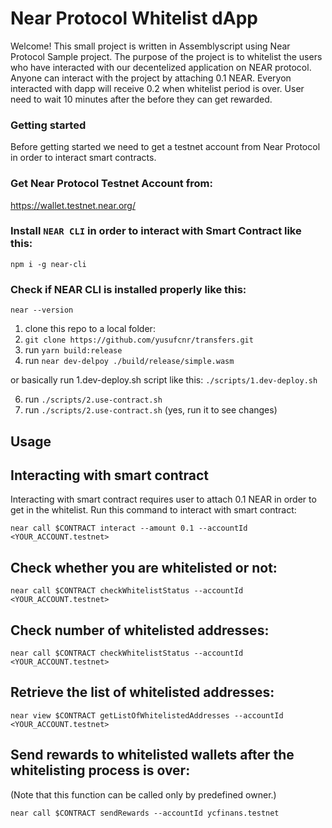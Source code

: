 # Near Protocol Whitelist dApp
Welcome!
This small project is written in Assemblyscript using Near Protocol Sample project. 
The purpose of the project is to whitelist the users who have interacted with our decentelized application on NEAR protocol.
Anyone can interact with the project by attaching 0.1 NEAR. 
Everyon interacted with dapp will receive 0.2 when whitelist period is over.
User need to wait 10 minutes after the before they can get rewarded.

### Getting started
Before getting started we need to get a testnet account from Near Protocol in order to interact smart contracts.

### Get Near Protocol Testnet Account from:
https://wallet.testnet.near.org/

### Install `NEAR CLI` in order to interact with Smart Contract like this:

`npm i -g near-cli`

### Check if NEAR CLI is installed properly like this:

`near --version`

1. clone this repo to a local folder:  
3. `git clone https://github.com/yusufcnr/transfers.git`
4. run `yarn build:release`
5. run `near dev-delpoy ./build/release/simple.wasm`

or basically run 1.dev-deploy.sh script like this:
`./scripts/1.dev-deploy.sh`

6. run `./scripts/2.use-contract.sh`
7. run `./scripts/2.use-contract.sh` (yes, run it to see changes)

## Usage

## Interacting with smart contract
Interacting with smart contract requires user to attach 0.1 NEAR in order to get in the whitelist.
Run this command to interact with smart contract:

`near call $CONTRACT interact --amount 0.1 --accountId <YOUR_ACCOUNT.testnet>`

## Check whether you are whitelisted or not:
`near call $CONTRACT checkWhitelistStatus --accountId <YOUR_ACCOUNT.testnet>`

## Check number of whitelisted addresses:
`near call $CONTRACT checkWhitelistStatus --accountId <YOUR_ACCOUNT.testnet>`
## Retrieve the list of whitelisted addresses:
`near view $CONTRACT getListOfWhitelistedAddresses --accountId <YOUR_ACCOUNT.testnet>`

## Send rewards to whitelisted wallets after the whitelisting process is over:
(Note that this function can be called only by predefined owner.)

`near call $CONTRACT sendRewards --accountId ycfinans.testnet`
